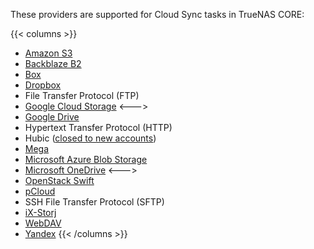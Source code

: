 &NewLine;

These providers are supported for Cloud Sync tasks in TrueNAS CORE:

{{< columns >}}
* [Amazon S3](https://aws.amazon.com/s3/)
* [Backblaze B2](https://www.backblaze.com/cloud-storage)
* [Box](https://www.box.com/home)
* [Dropbox](https://www.dropbox.com/)
* File Transfer Protocol (FTP)
* [Google Cloud Storage](https://cloud.google.com/)
<--->
* [Google Drive](https://www.google.com/drive)
* Hypertext Transfer Protocol (HTTP)
* Hubic ([closed to new accounts](https://www.ovhcloud.com/en-gb/subscriptions-hubic-ended/))
* [Mega](https://mega.io/)
* [Microsoft Azure Blob Storage](https://azure.microsoft.com/en-us/products/storage/blobs)
* [Microsoft OneDrive](https://onedrive.live.com/)
<--->
* [OpenStack Swift](https://docs.openstack.org/swift/latest/)
* [pCloud](https://www.pcloud.com/)
* SSH File Transfer Protocol (SFTP)
* [iX-Storj](https://www.truenas.com/ix-storj/)
* [WebDAV](http://www.webdav.org/)
* [Yandex](https://cloud.yandex.com/en/)
{{< /columns >}}
